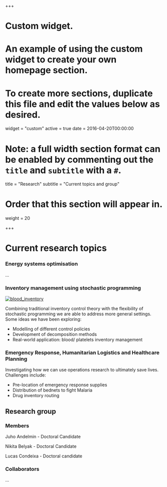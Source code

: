 +++
# Custom widget.
# An example of using the custom widget to create your own homepage section.
# To create more sections, duplicate this file and edit the values below as desired.
widget = "custom"
active = true
date = 2016-04-20T00:00:00

# Note: a full width section format can be enabled by commenting out the `title` and `subtitle` with a `#`.
title = "Research"
subtitle = "Current topics and group"

# Order that this section will appear in.
weight = 20

+++

# Current research topics

### Energy systems optimisation

...

### Inventory management using stochastic programming

[![blood_inventory](https://www.abc.net.au/cm/lb/7270186/data/australia-red-cross-processing-facility-5-data.jpg)](https://www.abc.net.au/news/2016-03-23/australian-red-cross-what-happens-to-blood-after-donation/7267878)

Combining traditional inventory control theory with the flexibility of stochastic programming we are able to address more general settings. Some ideas we have been exploring:

* Modelling of different control policies
* Development of decomposition methods
* Real-world application: blood/ platelets inventory management


### Emergency Response, Humanitarian Logistics and Healthcare Planning

Investigating how we can use operations research to ultimately save lives. Challenges include:

* Pre-location of emergency response supplies
* Distribution of bednets to fight Malaria
* Drug inventory routing



## Research group

### Members 
Juho Andelmin - Doctoral Candidate

Nikita Belyak - Doctoral Candidate

Lucas Condeixa - Doctoral candidate

### Collaborators
...
